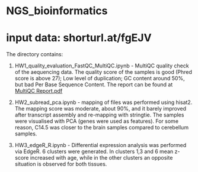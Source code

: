 # NGS_bioinformatics


# input data: shorturl.at/fgEJV


The directory contains:
1. HW1_quality_evaluation_FastQC_MultiQC.ipynb - MultiQC quality check of the aequencing data. The quality score of the samples is good (Phred score is above 27); Low level of duplication; GC content around 50%, but bad Per Base Sequence Content. The report can be found at [MultiQC Report.pdf](https://github.com/eentartetekunst/NGS_bioinformatics/files/9946324/MultiQC.Report.pdf)

2. HW2_subread_pca.ipynb - mapping of files was performed using hisat2. The mapping score was moderate, about 90%, and it barely improved after transcript assembly and re-mapping with stringtie. The samples were visualised with PCA (genes were used as features). For some reason, C14.5 was closer to the brain  samples compared to cerebellum samples. 


3. HW3_edgeR_R.ipynb - Differential expression analysis was performed via EdgeR. 6 clusters were generated. In clusters 1,3 and 6 mean z-score increased with age, while in the other clusters an opposite situation is observed for both tissues. 
